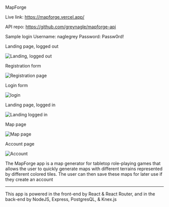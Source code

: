 MapForge

Live link: https://mapforge.vercel.app/

API repo: https://github.com/greynagle/mapforge-api

Sample login
Username: naglegrey
Password: Passw0rd!

Landing page, logged out

![Landing, logged out](https://user-images.githubusercontent.com/52943441/91222660-80288c00-e6ed-11ea-88da-feace26c7986.png)

Registration form

![Registration page](https://user-images.githubusercontent.com/52943441/91222756-a64e2c00-e6ed-11ea-95b7-0c731471a4f6.png)

Login form

![login](https://user-images.githubusercontent.com/52943441/91222844-c41b9100-e6ed-11ea-8e78-65111adcb381.png)

Landing page, logged in

![Landing logged in](https://user-images.githubusercontent.com/52943441/91222946-e2818c80-e6ed-11ea-875e-05ff0fb7c26a.png)

Map page

![Map page](https://user-images.githubusercontent.com/52943441/91223038-0775ff80-e6ee-11ea-83a1-dc13164ed0cf.png)

Account page

![Account](https://user-images.githubusercontent.com/52943441/91223121-2aa0af00-e6ee-11ea-92a1-811cafc286ee.png)

The MapForge app is a map generator for tabletop role-playing games that allows the user to quickly generate maps with different terrains represented by different colored tiles. The user can then save these maps for later use if they create an account

---

This app is powered in the front-end by React & React Router, and in the back-end by NodeJS, Express, PostgresQL, & Knex.js
